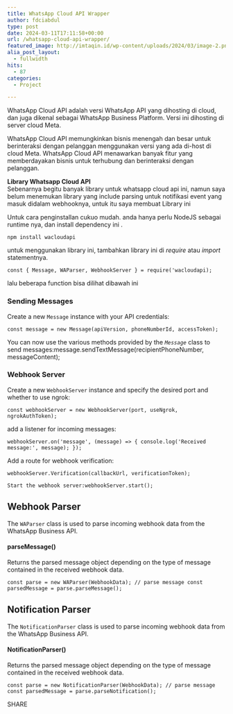 ```yaml
---
title: WhatsApp Cloud API Wrapper
author: fdciabdul
type: post
date: 2024-03-11T17:11:58+00:00
url: /whatsapp-cloud-api-wrapper/
featured_image: http://imtaqin.id/wp-content/uploads/2024/03/image-2.png
alia_post_layout:
  - fullwidth
hits:
  - 87
categories:
  - Project

---
```

WhatsApp Cloud API adalah versi WhatsApp API yang dihosting di cloud, dan juga dikenal sebagai WhatsApp Business Platform. Versi ini dihosting di server cloud Meta.

WhatsApp Cloud API memungkinkan bisnis menengah dan besar untuk berinteraksi dengan pelanggan menggunakan versi yang ada di-host di cloud Meta. WhatsApp Cloud API menawarkan banyak fitur yang memberdayakan bisnis untuk terhubung dan berinteraksi dengan pelanggan.

**Library Whatsapp Cloud API**  
Sebenarnya begitu banyak library untuk whatsapp cloud api ini, namun saya belum menemukan library yang include parsing untuk notifikasi event yang masuk didalam webhooknya, untuk itu saya membuat Library ini  
  
Untuk cara penginstallan cukuo mudah. anda hanya perlu NodeJS sebagai runtime nya, dan install dependency ini .

```
npm install wacloudapi
```

untuk menggunakan library ini, tambahkan library ini di  _require_ atau  _import_  statementnya.

```
const { Message, WAParser, WebhookServer } = require('wacloudapi);
```

lalu beberapa function bisa dilihat dibawah ini  
  

### Sending Messages

Create a new `Message` instance with your API credentials:

```
const message = new Message(apiVersion, phoneNumberId, accessToken);
```

You can now use the various methods provided by the _`Message`_ class to send messages:message.sendTextMessage(recipientPhoneNumber, messageContent);

### Webhook Server

Create a new `WebhookServer` instance and specify the desired port and whether to use ngrok:

```
const webhookServer = new WebhookServer(port, useNgrok, ngrokAuthToken);
```

add a listener for incoming messages:

```
webhookServer.on('message', (message) => { console.log('Received message:', message); });
```

Add a route for webhook verification:

```
webhookServer.Verification(callbackUrl, verificationToken);

Start the webhook server:webhookServer.start();
```

## Webhook Parser

The `WAParser` class is used to parse incoming webhook data from the WhatsApp Business API.

#### parseMessage()

Returns the parsed message object depending on the type of message contained in the received webhook data.

```
const parse = new WAParser(WebhookData); // parse message const parsedMessage = parse.parseMessage();
```

## Notification Parser

The `NotificationParser` class is used to parse incoming webhook data from the WhatsApp Business API.

#### NotificationParser()

Returns the parsed message object depending on the type of message contained in the received webhook data.

```
const parse = new NotificationParser(WebhookData); // parse message const parsedMessage = parse.parseNotification();
```

SHARE